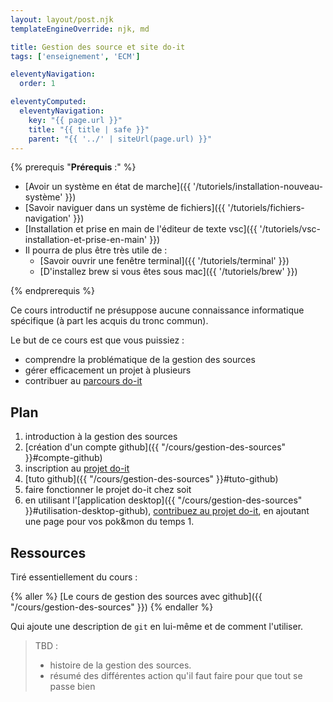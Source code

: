 ```yaml
---
layout: layout/post.njk 
templateEngineOverride: njk, md

title: Gestion des source et site do-it
tags: ['enseignement', 'ECM']

eleventyNavigation:
  order: 1

eleventyComputed:
  eleventyNavigation:
    key: "{{ page.url }}"
    title: "{{ title | safe }}"
    parent: "{{ '../' | siteUrl(page.url) }}"
---
```

{% prerequis "**Prérequis** :" %}

* [Avoir un système en état de marche]({{ '/tutoriels/installation-nouveau-système'  }})
* [Savoir naviguer dans un système de fichiers]({{ '/tutoriels/fichiers-navigation'  }})
* [Installation et prise en main de l'éditeur de texte vsc]({{ '/tutoriels/vsc-installation-et-prise-en-main'  }})
* Il pourra de plus être très utile de :
  * [Savoir ouvrir une fenêtre terminal]({{ '/tutoriels/terminal'   }})
  * [D'installez brew si vous êtes sous mac]({{ '/tutoriels/brew'   }})

{% endprerequis %}

Ce cours introductif ne présuppose aucune connaissance informatique spécifique (à part les acquis du tronc commun).

Le but de ce cours est que vous puissiez :

* comprendre la problématique de la gestion des sources
* gérer efficacement un projet à plusieurs
* contribuer au [parcours do-it](https://github.com/FrancoisBrucker/do-it)

## Plan

1. introduction à la gestion des sources
2. [création d'un compte github]({{ "/cours/gestion-des-sources" }}#compte-github)
3. inscription au [projet do-it](https://github.com/FrancoisBrucker/do-it)
4. [tuto github]({{ "/cours/gestion-des-sources" }}#tuto-github)
5. faire fonctionner le projet do-it chez soit
6. en utilisant l'[application desktop]({{ "/cours/gestion-des-sources" }}#utilisation-desktop-github), [contribuez au projet do-it](https://francoisbrucker.github.io/do-it/ct/contribuer-au-site/), en ajoutant une page pour vos pok&mon du temps 1.

## Ressources

Tiré essentiellement du cours :

{% aller %}
[Le cours de gestion des sources avec github]({{ "/cours/gestion-des-sources" }})
{% endaller %}

Qui ajoute une description de `git` en lui-même et de comment l'utiliser.

> TBD :
>
> * histoire de la gestion des sources.
> * résumé des différentes action qu'il faut faire pour que tout se passe bien
